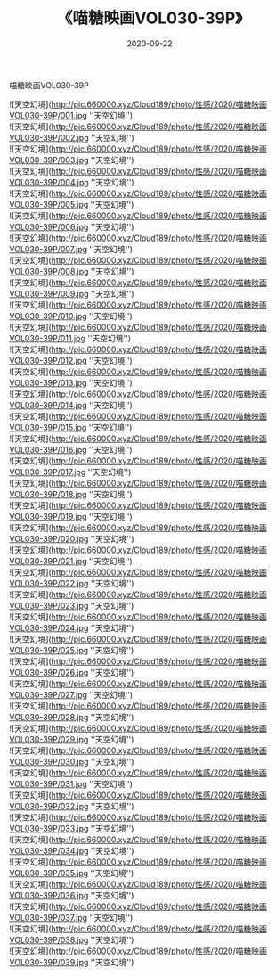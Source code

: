 ﻿---
layout: post
title:  《喵糖映画VOL030-39P》
date:   2020-09-22
img: http://pic.660000.xyz/Cloud189/photo/性感/2020/喵糖映画VOL030-39P/000.jpg
categories: [美女, 性感, 泳衣]
---

喵糖映画VOL030-39P



![天空幻境](http://pic.660000.xyz/Cloud189/photo/性感/2020/喵糖映画VOL030-39P/001.jpg ''天空幻境'') <br>
![天空幻境](http://pic.660000.xyz/Cloud189/photo/性感/2020/喵糖映画VOL030-39P/002.jpg ''天空幻境'') <br>
![天空幻境](http://pic.660000.xyz/Cloud189/photo/性感/2020/喵糖映画VOL030-39P/003.jpg ''天空幻境'') <br>
![天空幻境](http://pic.660000.xyz/Cloud189/photo/性感/2020/喵糖映画VOL030-39P/004.jpg ''天空幻境'') <br>
![天空幻境](http://pic.660000.xyz/Cloud189/photo/性感/2020/喵糖映画VOL030-39P/005.jpg ''天空幻境'') <br>
![天空幻境](http://pic.660000.xyz/Cloud189/photo/性感/2020/喵糖映画VOL030-39P/006.jpg ''天空幻境'') <br>
![天空幻境](http://pic.660000.xyz/Cloud189/photo/性感/2020/喵糖映画VOL030-39P/007.jpg ''天空幻境'') <br>
![天空幻境](http://pic.660000.xyz/Cloud189/photo/性感/2020/喵糖映画VOL030-39P/008.jpg ''天空幻境'') <br>
![天空幻境](http://pic.660000.xyz/Cloud189/photo/性感/2020/喵糖映画VOL030-39P/009.jpg ''天空幻境'') <br>
![天空幻境](http://pic.660000.xyz/Cloud189/photo/性感/2020/喵糖映画VOL030-39P/010.jpg ''天空幻境'') <br>
![天空幻境](http://pic.660000.xyz/Cloud189/photo/性感/2020/喵糖映画VOL030-39P/011.jpg ''天空幻境'') <br>
![天空幻境](http://pic.660000.xyz/Cloud189/photo/性感/2020/喵糖映画VOL030-39P/012.jpg ''天空幻境'') <br>
![天空幻境](http://pic.660000.xyz/Cloud189/photo/性感/2020/喵糖映画VOL030-39P/013.jpg ''天空幻境'') <br>
![天空幻境](http://pic.660000.xyz/Cloud189/photo/性感/2020/喵糖映画VOL030-39P/014.jpg ''天空幻境'') <br>
![天空幻境](http://pic.660000.xyz/Cloud189/photo/性感/2020/喵糖映画VOL030-39P/015.jpg ''天空幻境'') <br>
![天空幻境](http://pic.660000.xyz/Cloud189/photo/性感/2020/喵糖映画VOL030-39P/016.jpg ''天空幻境'') <br>
![天空幻境](http://pic.660000.xyz/Cloud189/photo/性感/2020/喵糖映画VOL030-39P/017.jpg ''天空幻境'') <br>
![天空幻境](http://pic.660000.xyz/Cloud189/photo/性感/2020/喵糖映画VOL030-39P/018.jpg ''天空幻境'') <br>
![天空幻境](http://pic.660000.xyz/Cloud189/photo/性感/2020/喵糖映画VOL030-39P/019.jpg ''天空幻境'') <br>
![天空幻境](http://pic.660000.xyz/Cloud189/photo/性感/2020/喵糖映画VOL030-39P/020.jpg ''天空幻境'') <br>
![天空幻境](http://pic.660000.xyz/Cloud189/photo/性感/2020/喵糖映画VOL030-39P/021.jpg ''天空幻境'') <br>
![天空幻境](http://pic.660000.xyz/Cloud189/photo/性感/2020/喵糖映画VOL030-39P/022.jpg ''天空幻境'') <br>
![天空幻境](http://pic.660000.xyz/Cloud189/photo/性感/2020/喵糖映画VOL030-39P/023.jpg ''天空幻境'') <br>
![天空幻境](http://pic.660000.xyz/Cloud189/photo/性感/2020/喵糖映画VOL030-39P/024.jpg ''天空幻境'') <br>
![天空幻境](http://pic.660000.xyz/Cloud189/photo/性感/2020/喵糖映画VOL030-39P/025.jpg ''天空幻境'') <br>
![天空幻境](http://pic.660000.xyz/Cloud189/photo/性感/2020/喵糖映画VOL030-39P/026.jpg ''天空幻境'') <br>
![天空幻境](http://pic.660000.xyz/Cloud189/photo/性感/2020/喵糖映画VOL030-39P/027.jpg ''天空幻境'') <br>
![天空幻境](http://pic.660000.xyz/Cloud189/photo/性感/2020/喵糖映画VOL030-39P/028.jpg ''天空幻境'') <br>
![天空幻境](http://pic.660000.xyz/Cloud189/photo/性感/2020/喵糖映画VOL030-39P/029.jpg ''天空幻境'') <br>
![天空幻境](http://pic.660000.xyz/Cloud189/photo/性感/2020/喵糖映画VOL030-39P/030.jpg ''天空幻境'') <br>
![天空幻境](http://pic.660000.xyz/Cloud189/photo/性感/2020/喵糖映画VOL030-39P/031.jpg ''天空幻境'') <br>
![天空幻境](http://pic.660000.xyz/Cloud189/photo/性感/2020/喵糖映画VOL030-39P/032.jpg ''天空幻境'') <br>
![天空幻境](http://pic.660000.xyz/Cloud189/photo/性感/2020/喵糖映画VOL030-39P/033.jpg ''天空幻境'') <br>
![天空幻境](http://pic.660000.xyz/Cloud189/photo/性感/2020/喵糖映画VOL030-39P/034.jpg ''天空幻境'') <br>
![天空幻境](http://pic.660000.xyz/Cloud189/photo/性感/2020/喵糖映画VOL030-39P/035.jpg ''天空幻境'') <br>
![天空幻境](http://pic.660000.xyz/Cloud189/photo/性感/2020/喵糖映画VOL030-39P/036.jpg ''天空幻境'') <br>
![天空幻境](http://pic.660000.xyz/Cloud189/photo/性感/2020/喵糖映画VOL030-39P/037.jpg ''天空幻境'') <br>
![天空幻境](http://pic.660000.xyz/Cloud189/photo/性感/2020/喵糖映画VOL030-39P/038.jpg ''天空幻境'') <br>
![天空幻境](http://pic.660000.xyz/Cloud189/photo/性感/2020/喵糖映画VOL030-39P/039.jpg ''天空幻境'') <br>